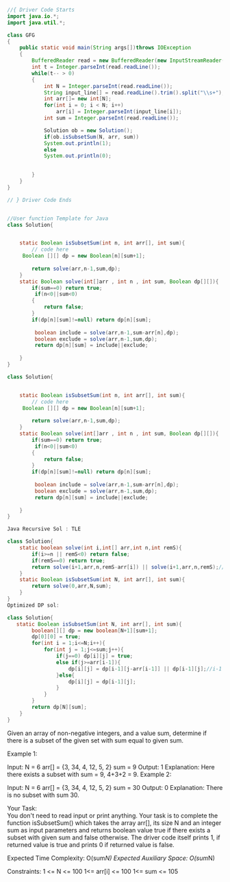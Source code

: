 ```java
//{ Driver Code Starts
import java.io.*;
import java.util.*;

class GFG
{
    public static void main(String args[])throws IOException
    {
        BufferedReader read = new BufferedReader(new InputStreamReader(System.in));
        int t = Integer.parseInt(read.readLine());
        while(t-- > 0)
        {
            int N = Integer.parseInt(read.readLine());
            String input_line[] = read.readLine().trim().split("\\s+");
            int arr[]= new int[N];
            for(int i = 0; i < N; i++)
                arr[i] = Integer.parseInt(input_line[i]);
            int sum = Integer.parseInt(read.readLine());

            Solution ob = new Solution();
            if(ob.isSubsetSum(N, arr, sum))
            System.out.println(1);
            else
            System.out.println(0);

            
        }
    }
}

// } Driver Code Ends


//User function Template for Java
class Solution{


    static Boolean isSubsetSum(int n, int arr[], int sum){
        // code here
     Boolean [][] dp = new Boolean[n][sum+1];
      
        return solve(arr,n-1,sum,dp);
    }
    static Boolean solve(int[]arr , int n , int sum, Boolean dp[][]){
        if(sum==0) return true;
         if(n<0||sum<0)
        {
            return false;
        }
        if(dp[n][sum]!=null) return dp[n][sum];
         
         boolean include = solve(arr,n-1,sum-arr[n],dp);
         boolean exclude = solve(arr,n-1,sum,dp);
         return dp[n][sum] = include||exclude;
      
    }
}
```


```java
class Solution{


    static Boolean isSubsetSum(int n, int arr[], int sum){
        // code here
     Boolean [][] dp = new Boolean[n][sum+1];
      
        return solve(arr,n-1,sum,dp);
    }
    static Boolean solve(int[]arr , int n , int sum, Boolean dp[][]){
        if(sum==0) return true;
         if(n<0||sum<0)
        {
            return false;
        }
        if(dp[n][sum]!=null) return dp[n][sum];
         
         boolean include = solve(arr,n-1,sum-arr[n],dp);
         boolean exclude = solve(arr,n-1,sum,dp);
         return dp[n][sum] = include||exclude;
      
    }
}
```
```java
Java Recursive Sol : TLE 

class Solution{
    static boolean solve(int i,int[] arr,int n,int remS){
        if(i>=n || remS<0) return false;
        if(remS==0) return true;
        return solve(i+1,arr,n,remS-arr[i]) || solve(i+1,arr,n,remS);//take or skip the element
    }
    static Boolean isSubsetSum(int N, int arr[], int sum){
        return solve(0,arr,N,sum);
    }
}
Optimized DP sol:

class Solution{
   static Boolean isSubsetSum(int N, int arr[], int sum){
        boolean[][] dp = new boolean[N+1][sum+1];
        dp[0][0] = true;
        for(int i = 1;i<=N;i++){
            for(int j = 1;j<=sum;j++){
                if(j==0) dp[i][j] = true;
                else if(j>=arr[i-1]){
                    dp[i][j] = dp[i-1][j-arr[i-1]] || dp[i-1][j];//i-1 to skip the duplicate values
                }else{
                    dp[i][j] = dp[i-1][j];
                }
            }
        }
        return dp[N][sum];
    }
}

```


Given an array of non-negative integers, and a value sum, determine if there is a subset of the given set with sum equal to given sum. 


Example 1:

Input:
N = 6
arr[] = {3, 34, 4, 12, 5, 2}
sum = 9
Output: 1 
Explanation: Here there exists a subset with
sum = 9, 4+3+2 = 9.
Example 2:

Input:
N = 6
arr[] = {3, 34, 4, 12, 5, 2}
sum = 30
Output: 0 
Explanation: There is no subset with sum 30.

Your Task:  
You don't need to read input or print anything. Your task is to complete the function isSubsetSum() which takes the array arr[], its size N and an integer sum as input parameters and returns boolean value true if there exists a subset with given sum and false otherwise.
The driver code itself prints 1, if returned value is true and prints 0 if returned value is false.
 

Expected Time Complexity: O(sum*N)
Expected Auxiliary Space: O(sum*N)
 

Constraints:
1 <= N <= 100
1<= arr[i] <= 100
1<= sum <= 105